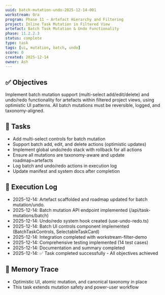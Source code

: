 ```yaml
---
uuid: batch-mutation-undo-2025-12-14-001
workstream: Ora
program: Phase 11 – Artefact Hierarchy and Filtering
project: Inline Task Mutation in Filtered View
artefact: Batch Task Mutation & Undo Functionality
phase: 11.2.2.3
status: complete
type: task
tags: [ui, mutation, batch, undo]
score: 0
created: 2025-12-14
owner: Ash
---
```


## ✅ Objectives

Implement batch mutation support (multi-select add/edit/delete) and undo/redo functionality for artefacts within filtered project views, using optimistic UI patterns. All batch mutations must be reversible, logged, and taxonomy-aligned.

## 🔢 Tasks

- Add multi-select controls for batch mutation
- Support batch add, edit, and delete actions (optimistic updates)
- Implement global undo/redo stack with rollback for all actions
- Ensure all mutations are taxonomy-aware and update roadmap+artefacts
- Log batch and undo/redo actions in execution log
- Update manifest and system docs after completion

## 🧾 Execution Log

- 2025-12-14: Artefact scaffolded and roadmap updated for batch mutation/undo.
- 2025-12-14: Batch mutation API endpoint implemented (/api/task-mutations/batch)
- 2025-12-14: Undo/redo system hook created (use-undo-redo.ts)
- 2025-12-14: Batch UI controls component implemented (BatchTaskControls, SelectableTaskCard)
- 2025-12-14: Integration completed with workstream-filter-demo
- 2025-12-14: Comprehensive testing implemented (14 test cases)
- 2025-12-14: Documentation and summary completed
- 2025-12-14: ✅ Task completed successfully - All objectives achieved

## 🧠 Memory Trace

- Optimistic UI, atomic mutation, and canonical taxonomy in place
- This task extends mutation safety and power-user workflow 